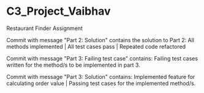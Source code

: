 # C3_Project_Vaibhav
Restaurant Finder Assignment

Commit with message "Part 2: Solution" contains the solution to Part 2:
All methods implemented |
All test cases pass |
Repeated code refactored

Commit with message "Part 3: Failing test case" contains:
Failing test cases written for the method/s to be implemented in part 3.

Commit with message "Part 3: Solution" contains:
Implemented feature for calculating order value |
Passing test cases for the implemented method/s.
